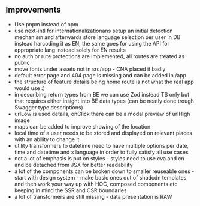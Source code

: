 ## Improvements

- Use pnpm instead of npm
- use next-intl for internationalizationans setup an initial detection mechanism and afterwards store language selection per user in DB instead harcoding it as EN, the same goes for using the API for appropriate lang instead solely for EN results
- no auth or rute protections are implemented, all routes are treated as public
- move fonts under assets not in src/app - CNA placed it badly
- default error page and 404 page is missing and can be added in /app
- the structure of feature details being home route is not what the real app would use :)
- in describing return types from BE we can use Zod instead TS only but that requires either insight into BE data types (can be neatly done trough Swagger type descriptions)
- urlLow is used details, onClick there can be a modal preview of urlHigh image
- maps can be added to improve showing of the location
- local time of a user needs to be stored and displayed on relevant places with an ability to change it
- utility transformers fo datetime need to have multiple options per date, time and datetime and x language in order to fully satisfy all use cases
- not a lot of emphasis is put on styles - styles need to use cva and cn and be detached from JSX for better readability
- a lot of the components can be broken down to smaller reuseable ones - start with design system - make basic ones out of shadcdn templates and then work your way up with HOC, composed components etc keeping in mind the SSR and CSR boundaries
- a lot of transformers are still missing - data presentation is RAW
